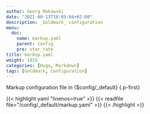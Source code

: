 ```yaml
---
author: Georg Makowski
date: "2021-09-13T10:05:04+02:00"
description: _Goldmark_ configuration
menu:
  doc:
    name: markup.yaml
    parent: config
    pre: star_rate
title: markup.yaml
weight: 1015
categories: [Hugo, Markdown]
tags: [Goldmark, Configuration]
---
```


Markup configuration file in {$config/_default}
{.p-first} <!--more-->

{{< highlight yaml "linenos=true" >}}
{{< readfile file="/config/_default/markup.yaml" >}}
{{< /highlight >}}
